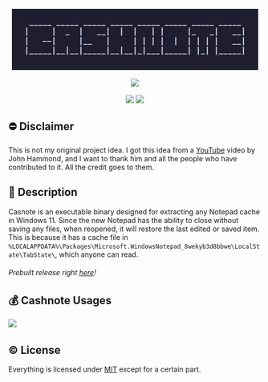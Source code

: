 <p align="center">
    <img src="https://github.com/shafiqaimanx/cashnote/blob/main/img/cashnote.png"/>
</p>

<p align="center">
    <img src="https://img.shields.io/badge/made%20with-c++-teal?style=flat&logo=go&logoColor=white&labelColor=595959&color=e6e6e6"/>
</p>

<p align="center">
    <img src="https://img.shields.io/badge/platform-windows-green?style=flat&logo=windows&logoColor=white&labelColor=595959&color=80d4ff"/>
    <img src="https://img.shields.io/badge/license-MIT-green?style=flat&logo=creativecommons&logoColor=white&labelColor=595959&color=ffff80"/>
</p>

## ⛔ Disclaimer
This is not my original project idea. I got this idea from a [YouTube](https://www.youtube.com/watch?v=zSSBbv2fc2s) video by John Hammond, and I want to thank him and all the people who have contributed to it. All the credit goes to them.

## 📖 Description 
Casnote is an executable binary designed for extracting any Notepad cache in Windows 11. Since the new Notepad has the ability to close without saving any files, when reopened, it will restore the last edited or saved item. This is because it has a cache file in `%LOCALAPPDATA%\Packages\Microsoft.WindowsNotepad_8wekyb3d8bbwe\LocalState\TabState\`, which anyone can read.

###### Prebuilt release right [here](https://github.com/shafiqaimanx/cashnote/releases)!

## 💰 Cashnote Usages
<img src="https://github.com/shafiqaimanx/shellvenom/blob/main/img/cashnote_usage.png"/>

## ©️ License
Everything is licensed under [MIT](https://raw.githubusercontent.com/shafiqaimanx/cashnote/main/LICENSE) except for a certain part.
